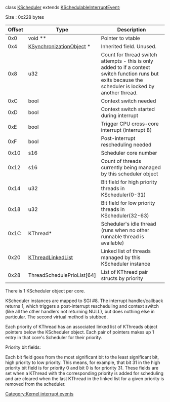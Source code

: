 class [KScheduler](KScheduler "wikilink") extends
[KSchedulableInterruptEvent](KSchedulableInterruptEvent "wikilink");

Size : 0x228 bytes

| Offset | Type                                                           | Description                                                                                                                                             |
|--------|----------------------------------------------------------------|---------------------------------------------------------------------------------------------------------------------------------------------------------|
| 0x0    | void \*\*                                                      | Pointer to vtable                                                                                                                                       |
| 0x4    | [KSynchronizationObject](KSynchronizationObject "wikilink") \* | Inherited field. Unused.                                                                                                                                |
| 0x8    | u32                                                            | Count for thread switch attempts - this is only added to if a context switch function runs but exits because the scheduler is locked by another thread. |
| 0xC    | bool                                                           | Context switch needed                                                                                                                                   |
| 0xD    | bool                                                           | Context switch started during interrupt                                                                                                                 |
| 0xE    | bool                                                           | Trigger CPU cross-core interrupt (interrupt 8)                                                                                                          |
| 0xF    | bool                                                           | Post-interrupt rescheduling needed                                                                                                                      |
| 0x10   | s16                                                            | Scheduler core number                                                                                                                                   |
| 0x12   | s16                                                            | Count of threads currently being managed by this scheduler object                                                                                       |
| 0x14   | u32                                                            | Bit field for high priority threads in KScheduler(0-31)                                                                                                 |
| 0x18   | u32                                                            | Bit field for low priority threads in KScheduler(32-63)                                                                                                 |
| 0x1C   | KThread\*                                                      | Scheduler's idle thread (runs when no other runnable thread is available)                                                                               |
| 0x20   | [KThreadLinkedList](KThread "wikilink")                        | Linked list of threads managed by this KScheduler instance                                                                                              |
| 0x28   | ThreadSchedulePrioList\[64\]                                   | List of KThread pair structs by priority                                                                                                                |

There is 1 KScheduler object per core.

KScheduler instances are mapped to SGI \#8. The interrupt
handler/callback returns 1, which triggers a post-interrupt rescheduling
and context switch (like all the other handlers not returning NULL), but
does nothing else in particular. The second virtual method is stubbed.

Each priority of KThread has an associated linked list of KThreads
object pointers below the KScheduler object. Each pair of pointers makes
up 1 entry in that core's Scheduler for their priority.

Priority bit fields:

Each bit field goes from the most significant bit to the least
significant bit, high priority to low priority. This means, for example,
that bit 31 in the high priority bit field is for priority 0 and bit 0
is for priority 31. These fields are set when a KThread with the
corresponding priority is added for scheduling and are cleared when the
last KThread in the linked list for a given priority is removed from the
scheduler.

[Category:Kernel interrupt
events](Category:Kernel_interrupt_events "wikilink")
